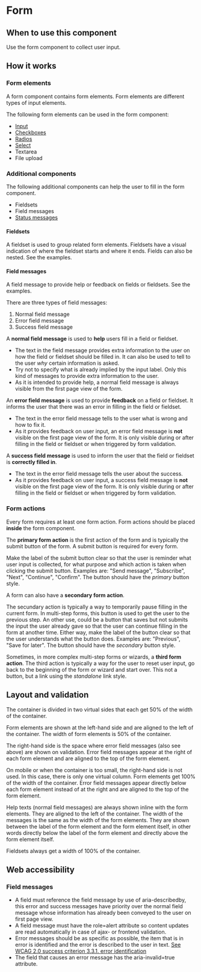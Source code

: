 # Form

## When to use this component

Use the form component to collect user input.

## How it works

### Form elements

A form component contains form elements. Form elements are different types of input elements.
 
The following form elements can be used in the form component:

* <a href="{{path './formitem.html'}}">Input</a>
* <a href="{{path './checkboxes.html'}}">Checkboxes</a>
* <a href="{{path './radios.html'}}">Radios</a>
* <a href="{{path './select.html'}}">Select</a>
* Textarea <!-- @TODO Add link to the file upload component -->
* File upload <!-- @TODO Add link to the file upload component -->

### Additional components

The following additional components can help the user to fill in the form component.

* Fieldsets
* Field messages
* <a href="{{path './status-message.html'}}">Status messages</a>

#### Fieldsets

A fieldset is used to group related form elements. Fieldsets have a visual indication of where the fieldset starts and where it ends. Fields can also be nested. See the examples.

#### Field messages

A field message to provide help or feedback on fields or fieldsets. See the examples.

There are three types of field messages:

1. Normal field message
2. Error field message
3. Success field message

A **normal field message** is used to **help** users fill in a field or fieldset. 

* The text in the field message provides extra information to the user on how the field or fieldset should be filled in. It can also be used to tell to the user *why* certain information is asked.
* Try not to specify what is already implied by the input label. Only this kind of messages to provide extra information to the user.
* As it is intended to provide help, a normal field message is always visible from the first page view of the form.

An **error field message** is used to provide **feedback** on a field or fieldset. It informs the user that there was an error in filling in the field or fieldset.

* The text in the error field message tells to the user what is wrong and how to fix it.
* As it provides feedback on user input, an error field message is **not** visible on the first page view of the form. It is only visible during or after filling in the field or fieldset or when triggered by form validation.

A **success field message** is used to inform the user that the field or fieldset is **correctly filled in**.

* The text in the error field message tells the user about the success.
* As it provides feedback on user input, a success field message is **not** visible on the first page view of the form. It is only visible during or after filling in the field or fieldset or when triggered by form validation.

### Form actions

Every form requires at least one form action. Form actions should be placed **inside** the form component.

The **primary form action** is the first action of the form and is typically the submit button of the form. A submit button is required for every form.

Make the label of the submit button clear so that the user is reminder what user input is collected, for what purpose and which action is taken when clicking the submit button. Examples are: "Send message", "Subscribe", "Next", "Continue", "Confirm". The button should have the *primary* button style.

A form can also have a **secondary form action**.

The secundary action is typically a way to temporarily pause filling in the current form. In multi-step forms, this button is used to get the user to the previous step. An other use, could be a button that saves but not submits the input the user already gave so that the user can continue filling in the form at another time. Either way, make the label of the button clear so that the user understands what the button does. Examples are: "Previous", "Save for later". The button should have the *secondary* button style.
 
Sometimes, in more complex multi-step forms or wizards, a **third form action**. The third action is typically a way for the user to reset user input, go back to the beginning of the form or wizard and start over. This not a button, but a link using the *standalone* link style.

## Layout and validation

The container is divided in two virtual sides that each get 50% of the width of the container.

Form elements are shown at the left-hand side and are aligned to the left of the container. The width of form elements is 50% of the container.

The right-hand side is the space where error field messages (also see above) are shown on validation. Error field messages appear at the right of each form element and are aligned to the top of the form element.

On mobile or when the container is too small, the right-hand side is not used. In this case, there is only one virtual column. Form elements get 100% of the width of the container. Error field messages appear directly below each form element instead of at the right and are aligned to the top of the form element.

Help texts (normal field messages) are always shown inline with the form elements. They are aligned to the left of the container. The width of the messages is the same as the width of the form elements. They are shown between the label of the form element and the form element itself, in other words directly below the label of the form element and directly above the form element itself.

Fieldsets always get a width of 100% of the container.

## Web accessibility

### Field messages

* A field must reference the field message by use of aria-describedby,
 this error and success messages have priority over the normal field message whose information
  has already been conveyed to the user on first page view.
* A field message must have the role=alert attribute so content updates
 are read automatically
 in case of ajax- or frontend validation.
* Error messages should be as specific as possible, the item that is in error is
 identified and the error is described to the user in text.
 [See WCAG 2.0 success criterion 3.3.1. error identification](https://www.w3.org/TR/UNDERSTANDING-WCAG20/minimize-error-identified.html)
* The field that causes an error message has the aria-invalid=true attribute.
